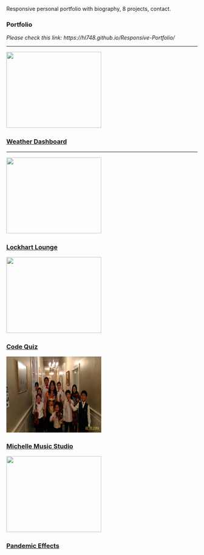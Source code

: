 Responsive personal portfolio with biography, 8 projects, contact.  

<div class="row">
    <div class="col-md-12">
      <section id="d1">
        <section id="about-me">
          <h1>Portfolio</h1>
            <em>Please check this link: https://hl748.github.io/Responsive-Portfolio/ </em>
          <hr>
        </section>
        <a href="https://hl748.github.io/Weather-Dashboard/">
          <div class="float-left mr-5 ml-5 mt-5 mb-5 position-relative" id="img1">
            <img class="portfolioimage"
              src="https://media.istockphoto.com/photos/white-clouds-and-sun-in-blue-sky-picture-id1200224188?b=1&k=6&m=1200224188&s=170667a&w=0&h=kudbuKEu9YDy33oQwFCTvXWXKrCpg0T2byQquoRj-10="
              width="250px" height="200px">
            <h3>Weather Dashboard</h3>
            <hr>
          </div>
        </a>
        <a href="https://thedaringpenguins.herokuapp.com/">
          <div class="float-left mr-5 ml-5 mt-5 mb-5 position-relative" id="img2">
            <img class="portfolioimage"
              src="https://th.bing.com/th/id/OIP.JGbU5C5PpIJL1ENp_RrkOwHaE8?w=290&h=193&c=7&o=5&dpr=1.88&pid=1.7"
              width="250px" height="200px">
            <h3>Lockhart Lounge</h3>
          </div>
        </a>
        <a href="https://hl748.github.io/Code-Quiz/">
          <div class="float-left mr-5 ml-5 mt-5 mb-5 position-relative" id="img3">
            <img class="portfolioimage"
              src="https://encrypted-tbn0.gstatic.com/images?q=tbn:ANd9GcStNlplxNitmbOQ4HCB6DW9TssCCKMsM08WlA&usqp=CAU"
              width="250px" height="200px">
            <h3>Code Quiz</h3>
          </div>
        </a>
        <a href="https://hl748.github.io/Michelle-Music-Studio/">
          <div class="float-left mr-5 ml-5 mt-5 mb-5 position-relative" id="img4">
            <img class="portfolioimage" src="file mar 04, 11 57 41 pm.JPG" width="250px" height="200px">
            <h3>Michelle Music Studio</h3>
          </div>
        </a>
        <a href=" https://cotec4.github.io/Pandemic-Effects/">
          <div class="float-left mr-5 ml-5 mt-5 mb-5 position-relative" id="img5">
            <img class="portfolioimage"
              src="https://encrypted-tbn0.gstatic.com/images?q=tbn:ANd9GcQQvbZcG3MU0DBQH-1rUDr_5bxPWKE7CTq-7Q&usqp=CAU"
              width="250px" height="200px">
            <h3>Pandemic Effects</h3>
          </div>
        </a>
      </section>
    </div>
  </div>
